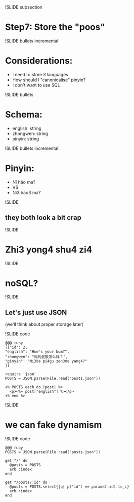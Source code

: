 !SLIDE subsection

# Step7: Store the "poos"

!SLIDE bullets incremental

# Considerations:

* I need to store 3 languages
* How should I "canonicalise" pinyin?
* I don't want to use SQL

!SLIDE bullets

# Schema:
* english: string
* zhongwen: string
* pinyin: string

!SLIDE bullets incremental

# Pinyin:
* Nǐ hǎo ma?
* VS
* Ni3 hao3 ma?

!SLIDE

## they both look a bit crap

!SLIDE

# Zhi3 yong4 shu4 zi4

!SLIDE

# noSQL?

!SLIDE

## Let's just use JSON
(we'll think about proper storage later)

!SLIDE code

    @@@ ruby
    [{"id": 2,
    "english": "How's your bum?",
    "zhongwen": "你的屁股怎么样？",
    "pinyin": "Ni3de pi4gu zen3me yang4?"
    }]

    require 'json'
    POSTS = JSON.parse(File.read("posts.json"))
    
    <% POSTS.each do |post| %>
      <p><%= post["english"] %></p>
    <% end %>
    
!SLIDE

# we can fake dynamism

!SLIDE code

    @@@ ruby
    POSTS = JSON.parse(File.read("posts.json"))
    
    get "/" do
      @posts = POSTS
      erb :index
    end
    
    get "/posts/:id" do
      @posts = POSTS.select{|p| p["id"] == params[:id].to_i}
      erb :index
    end

